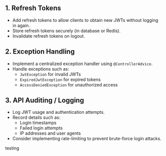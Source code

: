 ## 1. Refresh Tokens

- Add refresh tokens to allow clients to obtain new JWTs without logging in again.
- Store refresh tokens securely (in database or Redis).
- Invalidate refresh tokens on logout.

## 2. Exception Handling

- Implement a centralized exception handler using `@ControllerAdvice`.
- Handle exceptions such as:
  - `JwtException` for invalid JWTs
  - `ExpiredJwtException` for expired tokens
  - `AccessDeniedException` for unauthorized access

## 3. API Auditing / Logging

- Log JWT usage and authentication attempts.
- Record details such as:
  - Login timestamps
  - Failed login attempts
  - IP addresses and user agents
- Consider implementing rate-limiting to prevent brute-force login attacks.

testing
